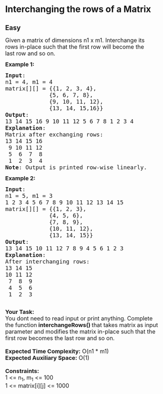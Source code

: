 # Interchanging the rows of a Matrix
## Easy 
<div class="problem-statement">
                <p></p><p><span style="font-size:18px">Given a matrix of dimensions n1 x m1. Interchange its rows&nbsp;in-place such that the first&nbsp;row&nbsp;will become the last&nbsp;row&nbsp;and so on.&nbsp;</span></p>

<p><span style="font-size:18px"><strong>Example 1:</strong></span></p>

<pre><span style="font-size:18px"><strong>Input</strong>:
n1 = 4, m1 = 4
matrix[][] = {{1, 2, 3, 4},
&nbsp;            {5, 6, 7, 8},
    &nbsp;        {9, 10, 11, 12},
    &nbsp;        {13, 14, 15,16}}
<strong>Output</strong>: 
13 14 15 16 9 10 11 12 5 6 7 8 1 2 3 4
<strong>Explanation</strong>:
Matrix after exchanging rows:
13 14 15 16
 9 10 11 12
 5  6  7  8
 1  2  3  4
<strong>Note</strong>: Output is printed row-wise linearly. 
</span></pre>

<p><span style="font-size:18px"><strong>Example 2:</strong></span></p>

<pre><span style="font-size:18px"><strong>Input</strong>:
n1 = 5, m1 = 3
1 2 3 4 5 6 7 8 9 10 11 12 13 14 15
matrix[][] = {{1, 2, 3},
&nbsp;            {4, 5, 6},
    &nbsp;        {7, 8, 9},
    &nbsp;        {10, 11, 12},
&nbsp;            {13, 14, 15}}
<strong>Output</strong>: 
13 14 15 10 11 12 7 8 9 4 5 6 1 2 3
<strong>Explanation</strong>:
After interchanging rows:
13 14 15
10 11 12
 7  8  9
 4  5  6
 1  2  3

</span></pre>

<p><span style="font-size:18px"><strong>Your Task:</strong><br>
You dont need to read input or print anything.&nbsp;Complete the function<strong> interchangeRows()&nbsp;</strong>that takes matrix<strong> </strong>as input parameter&nbsp;and modifies<strong> </strong>the matrix in-place such that the first row becomes the last row and so on.<br>
<br>
<strong>Expected Time Complexity:</strong> O(n1 * m1)<br>
<strong>Expected Auxiliary Space:</strong> O(1)<br>
<br>
<strong>Constraints:</strong><br>
1 &lt;= n<sub>1</sub>, m<sub>1</sub> &lt;= 100<br>
1 &lt;= matrix[i][j]&nbsp;&lt;= 1000</span></p>
 <p></p>
            </div>